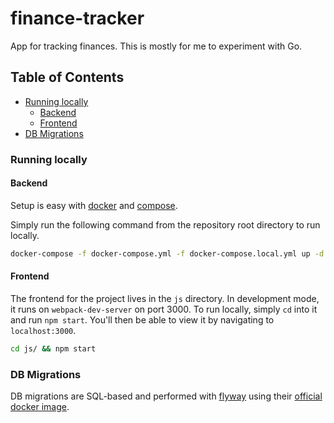 # finance-tracker

App for tracking finances. This is mostly for me to experiment with Go.

## Table of Contents

- [Running locally](#running-locally)
  - [Backend](#backend)
  - [Frontend](#frontend)
- [DB Migrations](#db-migrations)

### Running locally

#### Backend

Setup is easy with [docker](https://www.docker.com/get-started) and [compose](https://docs.docker.com/compose/).

Simply run the following command from the repository root directory to run locally.

```bash
docker-compose -f docker-compose.yml -f docker-compose.local.yml up -d app
```

#### Frontend

The frontend for the project lives in the `js` directory. In development mode, it runs on `webpack-dev-server` on port 3000.
To run locally, simply `cd` into it and run `npm start`. You'll then be able to view it by navigating to `localhost:3000`.

```bash
cd js/ && npm start
```

### DB Migrations

DB migrations are SQL-based and performed with [flyway](https://flywaydb.org/) using their [official docker image](https://hub.docker.com/r/flyway/flyway/).
